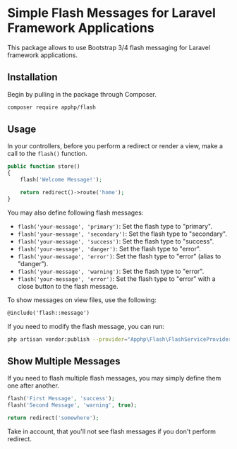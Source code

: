 # Simple Flash Messages for Laravel Framework Applications

This package allows to use Bootstrap 3/4 flash messaging for Laravel framework applications.

## Installation

Begin by pulling in the package through Composer.

```bash
composer require apphp/flash
```

## Usage

In your controllers, before you perform a redirect or render a view, make a call to the `flash()` function.

```php
public function store()
{
    flash('Welcome Message!');

    return redirect()->route('home');
}
```

You may also define following flash messages:

- `flash('your-message', 'primary')`: Set the flash type to "primary".
- `flash('your-message', 'secondary')`: Set the flash type to "secondary".
- `flash('your-message', 'success')`: Set the flash type to "success".
- `flash('your-message', 'danger')`: Set the flash type to "error".
- `flash('your-message', 'error')`: Set the flash type to "error" (alias to "danger").
- `flash('your-message', 'warning')`: Set the flash type to "error".
- `flash('your-message', 'error')`: Set the flash type to "error" with a close button to the flash message.


To show messages on view files, use the following:

```html
@include('flash::message')
```

If you need to modify the flash message, you can run:

```bash
php artisan vendor:publish --provider="Apphp\Flash\FlashServiceProvider"
```

## Show Multiple Messages

If you need to flash multiple flash messages, you may simply define them one after another.

```php
flash('First Message', 'success');
flash('Second Message', 'warning', true);

return redirect('somewhere');
```

Take in account, that you'll not see flash messages if you don't perform redirect.
